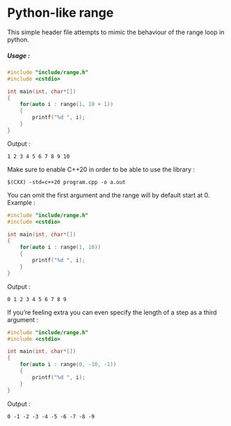 # Python-like range
This simple header file attempts to mimic the behaviour of the range loop in python.

##### Usage :
```cpp
#include "include/range.h"
#include <cstdio>

int main(int, char*[])
{
    for(auto i : range(1, 10 + 1))
    {
        printf("%d ", i);
    }
}
```
Output :
```
1 2 3 4 5 6 7 8 9 10 
```
Make sure to enable C++20 in order to be able to use the library :
```
$(CXX) -std=c++20 program.cpp -o a.out
```
You can omit the first argument and the range will by default start at 0.
Example : 
```cpp
#include "include/range.h"
#include <cstdio>

int main(int, char*[])
{
    for(auto i : range(1, 10))
    {
        printf("%d ", i);
    }
}
```
Output :
```
0 1 2 3 4 5 6 7 8 9
```

If you’re feeling extra you can even specify the length of a step as a third argument :
```cpp
#include "include/range.h"
#include <cstdio>

int main(int, char*[])
{
    for(auto i : range(0, -10, -1))
    {
        printf("%d ", i);
    }
}
```
Output :
```
0 -1 -2 -3 -4 -5 -6 -7 -8 -9
```
